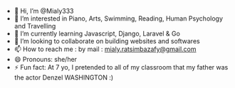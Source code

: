 - 👋 Hi, I’m @Mialy333
- 👀 I’m interested in Piano, Arts, Swimming, Reading, Human Psychology and Travelling
- 🌱 I’m currently learning Javascript, Django, Laravel & Go
- 💞️ I’m looking to collaborate on building websites and softwares
- 📫 How to reach me : by mail : mialy.ratsimbazafy@gmail.com 
- 😄 Pronouns: she/her
- ⚡ Fun fact: At 7 yo, I pretended to all of my classroom that my father was the actor Denzel WASHINGTON :) 

<!---
Mialy333/Mialy333 is a ✨ special ✨ repository because its `README.md` (this file) appears on your GitHub profile.
You can click the Preview link to take a look at your changes.
--->
